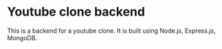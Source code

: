 # Youtube clone backend

This is a backend for a youtube clone. It is built using Node.js, Express.js, MongoDB.
